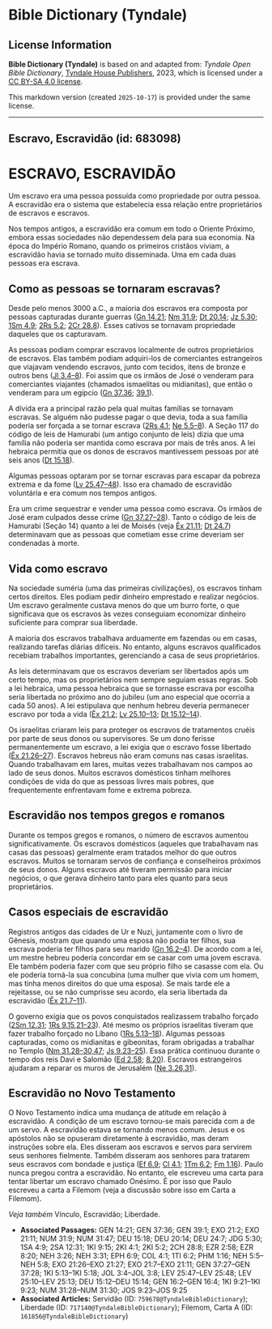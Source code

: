 # Bible Dictionary (Tyndale)

## License Information

**Bible Dictionary (Tyndale)** is based on and adapted from: _Tyndale Open Bible Dictionary_, [Tyndale House Publishers](https://tyndaleopenresources.com/), 2023, which is licensed under a [CC BY-SA 4.0 license](https://creativecommons.org/licenses/by-sa/4.0/legalcode.en).

This markdown version (created `2025-10-17`) is provided under the same license.



--------------------------------

## Escravo, Escravidão (id: 683098)

ESCRAVO, ESCRAVIDÃO
===================

Um escravo era uma pessoa possuída como propriedade por outra pessoa. A escravidão era o sistema que estabelecia essa relação entre proprietários de escravos e escravos.

Nos tempos antigos, a escravidão era comum em todo o Oriente Próximo, embora essas sociedades não dependessem dela para sua economia. Na época do Império Romano, quando os primeiros cristãos viviam, a escravidão havia se tornado muito disseminada. Uma em cada duas pessoas era escrava.

Como as pessoas se tornaram escravas?
-------------------------------------

Desde pelo menos 3000 a.C., a maioria dos escravos era composta por pessoas capturadas durante guerras ([Gn 14\.21](https://ref.ly/Gen14:21); [Nm 31\.9](https://ref.ly/Num31:9); [Dt 20\.14](https://ref.ly/Deut20:14); [Jz 5\.30](https://ref.ly/Judg5:30); [1Sm 4\.9](https://ref.ly/1Sam4:9); [2Rs 5\.2](https://ref.ly/2Kgs5:2); [2Cr 28\.8](https://ref.ly/2Chr28:8)). Esses cativos se tornavam propriedade daqueles que os capturavam.

As pessoas podiam comprar escravos localmente de outros proprietários de escravos. Elas também podiam adquiri\-los de comerciantes estrangeiros que viajavam vendendo escravos, junto com tecidos, itens de bronze e outros bens ([Jl 3\.4–8](https://ref.ly/Joel3:4-Joel3:8)). Foi assim que os irmãos de José o venderam para comerciantes viajantes (chamados ismaelitas ou midianitas), que então o venderam para um egípcio ([Gn 37\.36](https://ref.ly/Gen37:36); [39\.1](https://ref.ly/Gen39:1)).

A dívida era a principal razão pela qual muitas famílias se tornavam escravas. Se alguém não pudesse pagar o que devia, toda a sua família poderia ser forçada a se tornar escrava ([2Rs 4\.1](https://ref.ly/2Kgs4:1); [Ne 5\.5–8](https://ref.ly/Neh5:5-Neh5:8)). A Seção 117 do código de leis de Hamurabi (um antigo conjunto de leis) dizia que uma família não poderia ser mantida como escrava por mais de três anos. A lei hebraica permitia que os donos de escravos mantivessem pessoas por até seis anos ([Dt 15\.18](https://ref.ly/Deut15:18)).

Algumas pessoas optaram por se tornar escravas para escapar da pobreza extrema e da fome ([Lv 25\.47–48](https://ref.ly/Lev25:47-Lev25:48)). Isso era chamado de escravidão voluntária e era comum nos tempos antigos.

Era um crime sequestrar e vender uma pessoa como escrava. Os irmãos de José eram culpados desse crime ([Gn 37\.27–28](https://ref.ly/Gen37:27-Gen37:28)). Tanto o código de leis de Hamurabi (Seção 14\) quanto a lei de Moisés (veja [Êx 21\.11](https://ref.ly/Exod21:11); [Dt 24\.7](https://ref.ly/Deut24:7)) determinavam que as pessoas que cometiam esse crime deveriam ser condenadas à morte.

Vida como escravo
-----------------

Na sociedade suméria (uma das primeiras civilizações), os escravos tinham certos direitos. Eles podiam pedir dinheiro emprestado e realizar negócios. Um escravo geralmente custava menos do que um burro forte, o que significava que os escravos às vezes conseguiam economizar dinheiro suficiente para comprar sua liberdade.

A maioria dos escravos trabalhava arduamente em fazendas ou em casas, realizando tarefas diárias difíceis. No entanto, alguns escravos qualificados recebiam trabalhos importantes, gerenciando a casa de seus proprietários.

As leis determinavam que os escravos deveriam ser libertados após um certo tempo, mas os proprietários nem sempre seguiam essas regras. Sob a lei hebraica, uma pessoa hebraica que se tornasse escrava por escolha seria libertada no próximo ano do jubileu (um ano especial que ocorria a cada 50 anos). A lei estipulava que nenhum hebreu deveria permanecer escravo por toda a vida ([Êx 21\.2](https://ref.ly/Exod21:2); [Lv 25\.10–13](https://ref.ly/Lev25:10-Lev25:13); [Dt 15\.12–14](https://ref.ly/Deut15:12-Deut15:14)).

Os israelitas criaram leis para proteger os escravos de tratamentos cruéis por parte de seus donos ou supervisores. Se um dono ferisse permanentemente um escravo, a lei exigia que o escravo fosse libertado ([Êx 21\.26–27](https://ref.ly/Exod21:26-Exod21:27)). Escravos hebreus não eram comuns nas casas israelitas. Quando trabalhavam em lares, muitas vezes trabalhavam nos campos ao lado de seus donos. Muitos escravos domésticos tinham melhores condições de vida do que as pessoas livres mais pobres, que frequentemente enfrentavam fome e extrema pobreza.

Escravidão nos tempos gregos e romanos
--------------------------------------

Durante os tempos gregos e romanos, o número de escravos aumentou significativamente. Os escravos domésticos (aqueles que trabalhavam nas casas das pessoas) geralmente eram tratados melhor do que outros escravos. Muitos se tornaram servos de confiança e conselheiros próximos de seus donos. Alguns escravos até tiveram permissão para iniciar negócios, o que gerava dinheiro tanto para eles quanto para seus proprietários.

Casos especiais de escravidão
-----------------------------

Registros antigos das cidades de Ur e Nuzi, juntamente com o livro de Gênesis, mostram que quando uma esposa não podia ter filhos, sua escrava poderia ter filhos para seu marido ([Gn 16\.2–4](https://ref.ly/Gen16:2-Gen16:4)). De acordo com a lei, um mestre hebreu poderia concordar em se casar com uma jovem escrava. Ele também poderia fazer com que seu próprio filho se casasse com ela. Ou ele poderia torná\-la sua concubina (uma mulher que vivia com um homem, mas tinha menos direitos do que uma esposa). Se mais tarde ele a rejeitasse, ou se não cumprisse seu acordo, ela seria libertada da escravidão ([Êx 21\.7–11](https://ref.ly/Exod21:7-Exod21:11)).

O governo exigia que os povos conquistados realizassem trabalho forçado ([2Sm 12\.31](https://ref.ly/2Sam12:31); [1Rs 9\.15,21–23](https://ref.ly/1Kgs9:15,1Kgs9:21-1Kgs9:23)). Até mesmo os próprios israelitas tiveram que fazer trabalho forçado no Líbano ([1Rs 5\.13–18](https://ref.ly/1Kgs5:13-1Kgs5:18)). Algumas pessoas capturadas, como os midianitas e gibeonitas, foram obrigadas a trabalhar no Templo ([Nm 31\.28–30,47](https://ref.ly/Num31:28-Num31:30,Num31:47); [Js 9\.23–25](https://ref.ly/Josh9:23-Josh9:25)). Essa prática continuou durante o tempo dos reis Davi e Salomão ([Ed 2\.58](https://ref.ly/Ezra2:58); [8\.20](https://ref.ly/Ezra8:20)). Escravos estrangeiros ajudaram a reparar os muros de Jerusalém ([Ne 3\.26,31](https://ref.ly/Neh3:26,Neh3:31)).

Escravidão no Novo Testamento
-----------------------------

O Novo Testamento indica uma mudança de atitude em relação à escravidão. A condição de um escravo tornou\-se mais parecida com a de um servo. A escravidão estava se tornando menos comum. Jesus e os apóstolos não se opuseram diretamente à escravidão, mas deram instruções sobre ela. Eles disseram aos escravos e servos para servirem seus senhores fielmente. Também disseram aos senhores para tratarem seus escravos com bondade e justiça ([Ef 6\.9](https://ref.ly/Eph6:9); [Cl 4\.1](https://ref.ly/Col4:1); [1Tm 6\.2](https://ref.ly/1Tim6:2); [Fm 1\.16](https://ref.ly/Phlm1:16)). Paulo nunca pregou contra a escravidão. No entanto, ele escreveu uma carta para tentar libertar um escravo chamado Onésimo. É por isso que Paulo escreveu a carta a Filemom (veja a discussão sobre isso em Carta a Filemom).

*Veja também* Vínculo, Escravidão; Liberdade.

* **Associated Passages:** GEN 14:21; GEN 37:36; GEN 39:1; EXO 21:2; EXO 21:11; NUM 31:9; NUM 31:47; DEU 15:18; DEU 20:14; DEU 24:7; JDG 5:30; 1SA 4:9; 2SA 12:31; 1KI 9:15; 2KI 4:1; 2KI 5:2; 2CH 28:8; EZR 2:58; EZR 8:20; NEH 3:26; NEH 3:31; EPH 6:9; COL 4:1; 1TI 6:2; PHM 1:16; NEH 5:5–NEH 5:8; EXO 21:26–EXO 21:27; EXO 21:7–EXO 21:11; GEN 37:27–GEN 37:28; 1KI 5:13–1KI 5:18; JOL 3:4–JOL 3:8; LEV 25:47–LEV 25:48; LEV 25:10–LEV 25:13; DEU 15:12–DEU 15:14; GEN 16:2–GEN 16:4; 1KI 9:21–1KI 9:23; NUM 31:28–NUM 31:30; JOS 9:23–JOS 9:25
* **Associated Articles:** Servidão (ID: `759678@TyndaleBibleDictionary`); Liberdade (ID: `717140@TyndaleBibleDictionary`); Filemom, Carta A (ID: `161856@TyndaleBibleDictionary`)

